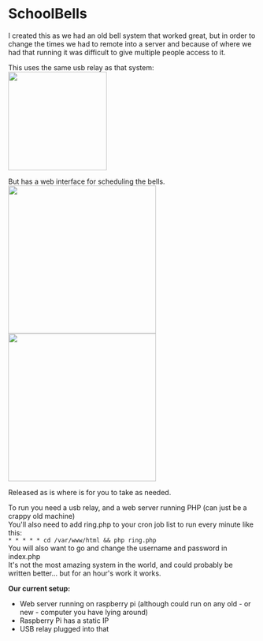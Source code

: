 # SchoolBells
I created this as we had an old bell system that worked great, but in order to change the times we had to remote into a server and because of where we had that running it was difficult to give multiple people access to it.

This uses the same usb relay as that system:<br>
<img src="https://github.com/mathsnz/SchoolBells/raw/main/relay.jpg" height=200>

But has a web interface for scheduling the bells.<br>
<img src="https://github.com/mathsnz/SchoolBells/raw/main/screenshot.png" height=300>
<img src="https://github.com/mathsnz/SchoolBells/raw/main/screenshot2.png" height=300>

Released as is where is for you to take as needed.

To run you need a usb relay, and a web server running PHP (can just be a crappy old machine)<br>
You'll also need to add ring.php to your cron job list to run every minute like this:<br>
`* * * * * cd /var/www/html && php ring.php`<br>
You will also want to go and change the username and password in index.php<br>
It's not the most amazing system in the world, and could probably be written better... but for an hour's work it works.

**Our current setup:**
- Web server running on raspberry pi (although could run on any old - or new - computer you have lying around)
- Raspberry Pi has a static IP
- USB relay plugged into that
